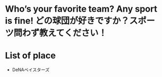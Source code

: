 # Who’s your favorite team? Any sport is fine! どの球団が好きですか？スポーツ問わず教えてください！

# List of place
- DeNAベイスターズ
